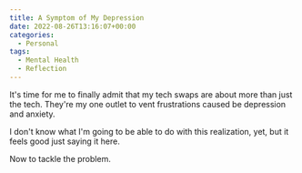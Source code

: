 ```yaml
---
title: A Symptom of My Depression
date: 2022-08-26T13:16:07+00:00
categories:
  - Personal
tags:
  - Mental Health
  - Reflection
---
```


It's time for me to finally admit that my tech swaps are about more than just the tech. They're my one outlet to vent frustrations caused be depression and anxiety.

I don't know what I'm going to be able to do with this realization, yet, but it feels good just saying it here.

Now to tackle the problem.